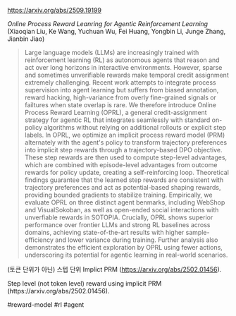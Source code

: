 https://arxiv.org/abs/2509.19199

*Online Process Reward Leanring for Agentic Reinforcement Learning* (Xiaoqian Liu, Ke Wang, Yuchuan Wu, Fei Huang, Yongbin Li, Junge Zhang, Jianbin Jiao)

> Large language models (LLMs) are increasingly trained with reinforcement learning (RL) as autonomous agents that reason and act over long horizons in interactive environments. However, sparse and sometimes unverifiable rewards make temporal credit assignment extremely challenging. Recent work attempts to integrate process supervision into agent learning but suffers from biased annotation, reward hacking, high-variance from overly fine-grained signals or failtures when state overlap is rare. We therefore introduce Online Process Reward Learning (OPRL), a general credit-assignment strategy for agentic RL that integrates seamlessly with standard on-policy algorithms without relying on additional rollouts or explicit step labels. In OPRL, we optimize an implicit process reward model (PRM) alternately with the agent's policy to transform trajectory preferences into implicit step rewards through a trajectory-based DPO objective. These step rewards are then used to compute step-level advantages, which are combined with episode-level advantages from outcome rewards for policy update, creating a self-reinforcing loop. Theoretical findings guarantee that the learned step rewards are consistent with trajectory preferences and act as potential-based shaping rewards, providing bounded gradients to stabilize training. Empirically, we evaluate OPRL on three distinct agent benmarks, including WebShop and VisualSokoban, as well as open-ended social interactions with unverfiable rewards in SOTOPIA. Crucially, OPRL shows superior performance over frontier LLMs and strong RL baselines across domains, achieving state-of-the-art results with higher sample-efficiency and lower variance during training. Further analysis also demonstrates the efficient exploration by OPRL using fewer actions, underscoring its potential for agentic learning in real-world scenarios.

(토큰 단위가 아닌) 스텝 단위 Implict PRM (https://arxiv.org/abs/2502.01456).

<english>
Step level (not token level) reward using implicit PRM (https://arxiv.org/abs/2502.01456).
</english>

#reward-model #rl #agent 